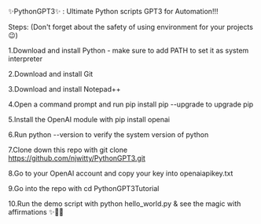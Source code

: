 ✨PythonGPT3✨ : 
Ultimate Python scripts GPT3 for Automation!!!


Steps: (Don't forget about the safety of using environment for your projects 😉)

1.Download and install Python - make sure to add PATH to set it as system interpreter

2.Download and install Git

3.Download and install Notepad++

4.Open a command prompt and run pip install pip --upgrade to upgrade pip

5.Install the OpenAI module with pip install openai

6.Run python --version to verify the system version of python

7.Clone down this repo with git clone https://github.com/njwitty/PythonGPT3.git

8.Go to your OpenAI account and copy your key into openaiapikey.txt

9.Go into the repo with cd PythonGPT3Tutorial

10.Run the demo script with python hello_world.py & see the magic with affirmations ✨🙏🏻
